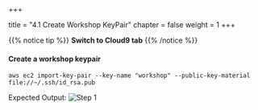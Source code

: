 +++

title = "4.1 Create Workshop KeyPair"
chapter = false
weight = 1
+++

{{% notice tip %}}
__Switch to Cloud9 tab__
{{% /notice %}}

#### Create a workshop keypair
```
aws ec2 import-key-pair --key-name "workshop" --public-key-material file://~/.ssh/id_rsa.pub
```

Expected Output:
![Step 1](/images/lab4/workshop_keypair_create.png)

